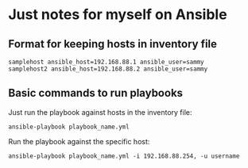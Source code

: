 # Just notes for myself on Ansible

## Format for keeping hosts in inventory file
```
samplehost ansible_host=192.168.88.1 ansible_user=sammy
samplehost2 ansible_host=192.168.88.2 ansible_user=sammy
```

## Basic commands to run playbooks
Just run the playbook against hosts in the inventory file:
```
ansible-playbook playbook_name.yml
```

Run the playbook against the specific host:
```
ansible-playbook playbook_name.yml -i 192.168.88.254, -u username
```

